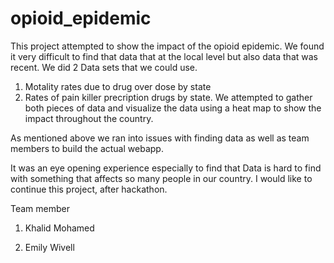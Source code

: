 # opioid_epidemic 
This project attempted to show the impact of the opioid epidemic. We found it very difficult to find that data that at the local level but also data that was recent. We did 2 Data sets that we could use. 

1. Motality rates due to drug over dose by state 
2. Rates of pain killer precription drugs by state. 
We attempted to gather both pieces of data and visualize the data using a heat map to show the impact throughout the country. 

As mentioned above we ran into issues with finding data as well as team members to build the actual webapp. 

It was an eye opening experience especially to find that Data is hard to find with something that affects so many people in our country. I would like to continue this project, after hackathon. 

Team member

1. Khalid Mohamed

2. Emily Wivell
